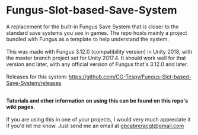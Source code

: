 # Fungus-Slot-based-Save-System
A replacement for the built-in Fungus Save System that is closer to the standard save systems you see in games. The repo hosts mainly a project bundled with Fungus as a template to help understand the system.
<br/><br/>
This was made with Fungus 3.12.0 (compatibility version) in Unity 2018, with the master branch project set for Unity 2017.4. It should work well for that version and later, with any official version of Fungus that's 3.12.0 and later.
<br/><br/>
Releases for this system: https://github.com/CG-Tespy/Fungus-Slot-based-Save-System/releases <br/> <br/>

**Tutorials and other information on using this can be found on this repo's wiki pages.**
<br/><br/>
If you are using this in one of your projects, I would very much appreciate it if you'd let me know. Just send me an email at gbcabreracgt@gmail.com
